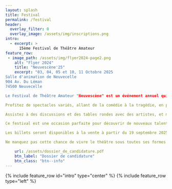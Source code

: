 ```yaml
---
layout: splash
title: Festival
permalink: /festival
header:
  overlay_filter: 0
  overlay_image: /assets/img/inscriptions.png
intro:
  - excerpt: >
      15ème Festival de Théâtre Amateur 
feature_row:
 - image_path: /assets/img/flyer2024-page2.png
    alt: "Flyer 2024"
    title: "Neuvescène'25"
    excerpt: "03, 04, 05 et 10, 11 Octobre 2025
Salle d'animation de Neuvecelle 
904 Av. Du Léman 
74500 Neuvecelle 

Le Festival de Théâtre Amateur "Neuvescène" est un événement annuel qui célèbre la créativité et le talent des artistes amateurs. Ce festival offre une plateforme unique aux compagnies de théâtre amateur pour présenter leurs œuvres originales et leurs adaptations de classiques.

Profitez de spectacles variés, allant de la comédie à la tragédie, en passant par le théâtre contemporain et les pièces classiques.

Assistez à des discussions et des tables rondes avec des artistes, et metteurs en scène pour échanger sur le monde du théâtre amateur.

Ce festival est une occasion parfaite pour découvrir de nouveaux talents, soutenir la scène théâtrale et partager des moments inoubliables avec d'autres passionnés de théâtre. Que vous soyez un amateur de théâtre ou un artiste en herbe, "Neuvescène" vous promet une expérience enrichissante et divertissante.

Les billets seront disponibles à la vente à partir du 19 septembre 2025"

Ne manquez pas cette chance de vivre le théâtre sous toutes ses formes !

    url: /assets/dossier_de_candidature.pdf
    btn_label: "Dossier de candidature"
    btn_class: "btn--info"
---
```


{% include feature_row id="intro" type="center" %}
{% include feature_row type="left" %}


